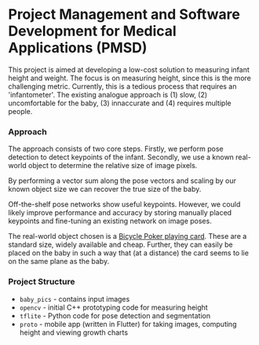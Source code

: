 # Project Management and Software Development for Medical Applications (PMSD)

This project is aimed at developing a low-cost solution to measuring infant height and weight. The focus is on measuring height, since this is the more challenging metric. Currently, this is a tedious process that requires an 'infantometer'. The existing analogue approach is (1) slow, (2) uncomfortable for the baby, (3) innaccurate and (4) requires multiple people.

### Approach

The approach consists of two core steps. Firstly, we perform pose detection to detect keypoints of the infant. Secondly, we use a known real-world object to determine the relative size of image pixels.

By performing a vector sum along the pose vectors and scaling by our known object size we can recover the true size of the baby.

Off-the-shelf pose networks show useful keypoints. However, we could likely improve performance and accuracy by storing manually placed keypoints and fine-tuning an existing network on image poses.

The real-world object chosen is a [Bicycle Poker playing card](https://en.wikipedia.org/wiki/Bicycle_Playing_Cards#Design). These are a standard size, widely available and cheap. Further, they can easily be placed on the baby in such a way that (at a distance) the card seems to lie on the same plane as the baby.

### Project Structure

- `baby_pics` - contains input images
- `opencv` - initial C++ prototyping code for measuring height
- `tflite` - Python code for pose detection and segmentation
- `proto` - mobile app (written in Flutter) for taking images, computing height and viewing growth charts
